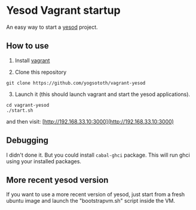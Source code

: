 # Yesod Vagrant startup

An easy way to start a [yesod](http://yesodweb.com) project.

## How to use

1. Install [vagrant](http://vagrantup.com)

2. Clone this repository

~~~
git clone https://github.com/yogsototh/vagrant-yesod
~~~

3. Launch it (this should launch vagrant and start the yesod applications).

~~~
cd vagrant-yesod
./start.sh
~~~

and then visit: [http://192.168.33.10:3000](http://192.168.33.10:3000)

## Debugging

I didn't done it. But you could install `cabal-ghci` package.
This will run ghci using your installed packages.

## More recent yesod version

If you want to use a more recent version of yesod, just start from a fresh
ubuntu image and launch the "bootstrapvm.sh" script inside the VM.
